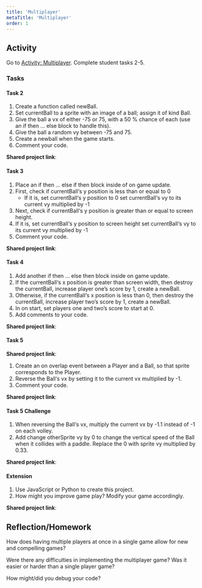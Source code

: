 ```yaml
---
title: 'Multiplayer'
metaTitle: 'Multiplayer'
order: 1
---
```


## Activity

Go to [Activity: Multiplayer](https://arcade.makecode.com/courses/csintro2/logic/multiplayer). Complete student tasks 2-5.

### Tasks

#### Task 2

1. Create a function called newBall.
2. Set currentBall to a sprite with an image of a ball; assign it of kind Ball.
3. Give the ball a vx of either -75 or 75, with a 50 % chance of each (use an if then ... else block to handle this).
4. Give the ball a random vy between -75 and 75.
5. Create a newball when the game starts.
6. Comment your code.

**Shared project link**:
<br/>

#### Task 3

1. Place an if then ... else if then block inside of on game update.
2. First, check if currentBall‘s y position is less than or equal to 0
    * If it is, set currentBall‘s y position to 0   set currentBall‘s vy to its current vy multiplied by -1
3. Next, check if currentBall‘s y position is greater than or equal to screen height.
4. If it is, set currentBall‘s y position to screen height set currentBall‘s vy to its current vy multiplied by -1
5. Comment your code.

**Shared project link**:
<br/>

#### Task 4

1. Add another if then ... else then block inside on game update.
2. If the currentBall‘s x position is greater than screen width, then destroy the currentBall, increase player one’s score by 1, create a newBall.
3. Otherwise, if the currentBall‘s x position is less than 0, then destroy the currentBall, increase player two’s score by 1, create a newBall.
4. In on start, set players one and two’s score to start at 0.
5. Add comments to your code.

**Shared project link**:
<br/>

#### Task 5

**Shared project link**:
<br/>

1. Create an on overlap event between a Player and a Ball, so that sprite corresponds to the Player.
2. Reverse the Ball‘s vx by setting it to the current vx multiplied by -1.
3. Comment your code.

**Shared project link**:
<br/>

#### Task 5 Challenge

1. When reversing the Ball‘s vx, multiply the current vx by -1.1 instead of -1 on each volley.
2. Add change otherSprite vy by 0 to change the vertical speed of the Ball when it collides with a paddle. Replace the 0 with sprite vy multiplied by 0.33.

**Shared project link**:
<br/>

#### Extension

1. Use JavaScript or Python to create this project.
2. How might you improve game play? Modify your game accordingly.

**Shared project link**:
<br/>

## Reflection/Homework 

 

How does having multiple players at once in a single game allow for new and compelling games?

 

Were there any difficulties in implementing the multiplayer game? Was it easier or harder than a single player game?

 

How might/did you debug your code?
